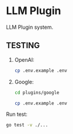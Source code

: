 # LLM Plugin

LLM Plugin system.


## TESTING

1. OpenAI:
   ```bash
   cp .env.example .env
   ```

2. Google:
   ```bash
   cd plugins/google

   cp .env.example .env
   ```


Run test:

```bash
go test -v ./...
```

